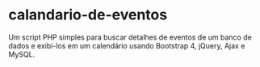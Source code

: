 # calandario-de-eventos
Um script PHP simples para buscar detalhes de eventos de um banco de dados e exibi-los em um calendário usando Bootstrap 4, jQuery, Ajax e MySQL.
